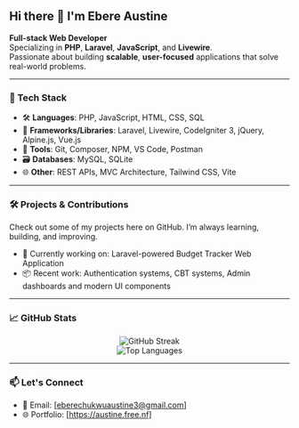 ## Hi there 👋 I'm Ebere Austine

**Full-stack Web Developer**  
Specializing in **PHP**, **Laravel**, **JavaScript**, and **Livewire**.  
Passionate about building **scalable**, **user-focused** applications that solve real-world problems.

---

### 🚀 Tech Stack
- 🛠 **Languages**: PHP, JavaScript, HTML, CSS, SQL  
- 🧱 **Frameworks/Libraries**: Laravel, Livewire, CodeIgniter 3, jQuery, Alpine.js, Vue.js  
- 🎨 **Tools**: Git, Composer, NPM, VS Code, Postman  
- 🗃 **Databases**: MySQL, SQLite  
- 🌐 **Other**: REST APIs, MVC Architecture, Tailwind CSS, Vite

---

### 🛠️ Projects & Contributions
Check out some of my projects here on GitHub. I’m always learning, building, and improving.

- 💼 Currently working on: Laravel-powered Budget Tracker Web Application  
- 📦 Recent work: Authentication systems, CBT systems, Admin dashboards and modern UI components

---

### 📈 GitHub Stats

<p align="center">
  <!--
    <img src="https://github-readme-stats.vercel.app/api?username=angel-jeyriel&show_icons=true&theme=radical" alt="Angel's GitHub Stats" />
    <br />
  -->
  <img src="https://github-readme-streak-stats.herokuapp.com/?user=angel-jeyriel&theme=radical" alt="GitHub Streak" />
  <br />
  <img src="https://github-readme-stats.vercel.app/api/top-langs/?username=angel-jeyriel&layout=compact&theme=radical" alt="Top Languages" />
</p>

---

### 📫 Let's Connect
- 📧 Email: [eberechukwuaustine3@gmail.com]
- 🌐 Portfolio: [https://austine.free.nf]
<!--
  - 💼 LinkedIn: [linkedin.com/in/yourusername]

  ---

  > _"Code is not just about syntax—it's about creating value, improving lives, and solving problems."_  
  > — Angel Jeyriel
-->
